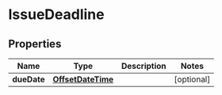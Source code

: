 # IssueDeadline

## Properties
Name | Type | Description | Notes
------------ | ------------- | ------------- | -------------
**dueDate** | [**OffsetDateTime**](OffsetDateTime.md) |  |  [optional]

